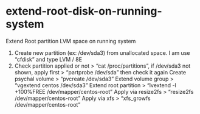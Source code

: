 # extend-root-disk-on-running-system
Extend Root partition LVM space on running system


1. Create new partition (ex: /dev/sda3) from unallocated space. I am  use “cfdisk” and type LVM / 8E <br>
2. Check partition applied or not > “cat /proc/partitions”, if /dev/sda3 not shown, apply first > “partprobe /dev/sda” then check it again
Create psychal volume > “pvcreate /dev/sda3”
Extend volume group > “vgextend centos /dev/sda3”
Extend root partition > “lvextend -l +100%FREE /dev/mapper/centos-root”
Apply via resize2fs > “resize2fs /dev/mapper/centos-root”
Apply via xfs > “xfs_growfs /dev/mapper/centos-root”
